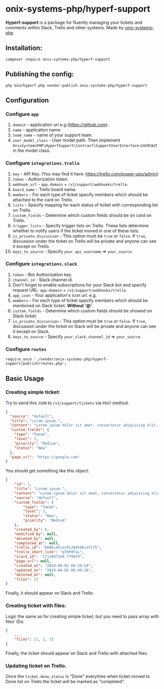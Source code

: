 # onix-systems-php/hyperf-support

**Hyperf-support** is a package for fluently managing your tickets and comments within Slack, Trello and other systems. Made by [onix-systems-php](https://github.com/onix-systems-php)

## Installation:
```shell
composer require onix-systems-php/hyperf-support
```
## Publishing the config:
```shell
php bin/hyperf.php vendor:publish onix-systems-php/hyperf-support
```
## Configuration

### Configure `app`
1. `domain` - application url e.g.(https://github.com).
2. `name` - application name.
3. `team_name` - name of your support team.
4. `user_model_class` - User model path. Then implement `OnixSystemsPHP\HyperfSupport\Contract\SupportUserInterface` contract in the model class.

### Configure `integrations.trello`
1. `key` - API Key. (You may find it here: https://trello.com/power-ups/admin)
2. `token` - Authorization token.
3. `webhook_url` - `app.domain` + `/v1/support/webhooks/trello`.
4. `board_name` - Trello board name.
5. `members` - For each type of ticket specify members which should be attached to the card on Trello.
6. `lists` - Specify mapping for each status of ticket with corresponding list on Trello.
7. `custom_fields` - Determine which custom fields should be on card on Trello.
8. `trigger_lists` - Specify trigger lists on Trello. These lists determine whether to notify users if the ticket moved in one of these lists.
9. `is_private_discussion` - This option must be `true` or `false`. If `true`, discussion under the ticket on Trello will be private and anyone can see it except on Trello.
10. `keys_to_source` - Specify `your_api_username` => `your_source`.

### Configure `integrations.slack`
1. `token` - Bot Authorization key.
2. `channel_id` - Slack channel id.
3. Don't forget to enable subscriptions for your Slack bot and specify request URL: `app.domain` + `/v1/support/webhooks/trello`.
4. `app_icon` - Your application's icon url. e.g.
5. `members` - For each type of ticket specify members which should be mentioned on Slack ticket. **Without '@'.**
6. `custom_fields` - Determine which custom fields should be showed on Slack ticket.
7. `is_private_discussion` - This option must be `true` or `false`. If `true`, discussion under the ticket on Slack will be private and anyone can see it except on Slack.
8. `keys_to_source` - Specify `your_slack_channel_id` => `your_source`.

### Configure `routes`
`require_once './vendor/onix-systems-php/hyperf-support/publish/routes.php';`

## Basic Usage

### Creating simple ticket:
Try to send this `JSON` to `/v1/support/tickets` via `POST` method.
```json
{
  "source": "default",
  "title": "Lorem ipsum.",
  "content": "Lorem ipsum dolor sit amet, consectetur adipiscing elit, sed do eiusmod tempor incididunt ut labore et dolore magna aliqua. Ut enim ad minim veniam, quis nostrud exercitation ullamco laboris nisi ut aliquip ex ea commodo consequat. Duis aute irure dolor in reprehenderit in voluptate velit esse cillum dolore eu fugiat nulla pariatur.",
  "custom_fields": {
    "type": "Tweak",
    "level": 3,
    "priority": "Medium",
    "status": "New"
  },
  "page_url": "https://google.com"
}
```
You should get something like this object:
```json
{
    "id": 1,
    "title": "Lorem ipsum.",
    "content": "Lorem ipsum dolor sit amet, consectetur adipiscing elit, sed do eiusmod tempor incididunt ut labore et dolore magna aliqua. Ut enim ad minim veniam, quis nostrud exercitation ullamco laboris nisi ut aliquip ex ea commodo consequat. Duis aute irure dolor in reprehenderit in voluptate velit esse cillum dolore eu fugiat nulla pariatur.",
    "source": "default",
    "custom_fields": {
        "type": "Tweak",
        "level": 3,
        "status": "New",
        "priority": "Medium"
    },
    "created_by": 6,
    "modified_by": null,
    "deleted_by": null,
    "completed_at": null,
    "trello_id": "660bc45ce19c204556caf1f5",
    "trello_short_link": "qTHPdFoL",
    "slack_id": "1712047194.779679",
    "page_url": null,
    "created_at": "2024-04-02 08:39:54",
    "updated_at": "2024-04-02 08:40:36",
    "deleted_at": null,
    "files": []
}
```
Finally, it should appear on Slack and Trello.

### Creating ticket with files:
Logic the same as for creating simple ticket, but you need to pass array with files' IDs:
```json
{
    ...
    "files": [1, 2, 3]
}
```
Finally, the ticket should appear on Slack and Trello with attached files.

### Updating ticket on Trello.
Once the `ticket.done_status` is "Done" everytime when ticket moved to Done list on Trello the ticket will be marked as "completed".
